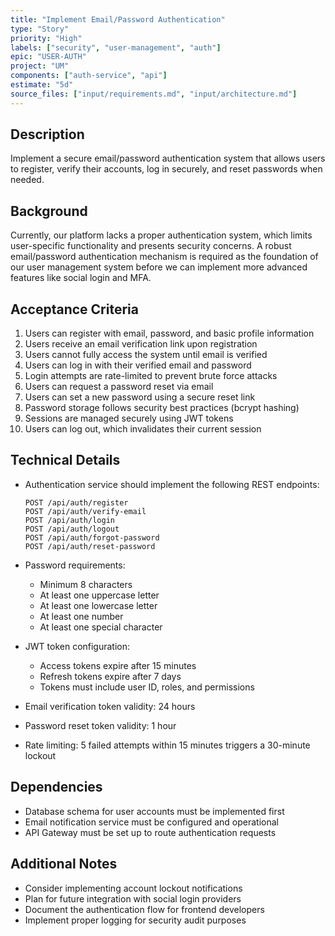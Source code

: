 ```yaml
---
title: "Implement Email/Password Authentication"
type: "Story"
priority: "High"
labels: ["security", "user-management", "auth"]
epic: "USER-AUTH"
project: "UM"
components: ["auth-service", "api"]
estimate: "5d"
source_files: ["input/requirements.md", "input/architecture.md"]
---
```


## Description
Implement a secure email/password authentication system that allows users to register, verify their accounts, log in securely, and reset passwords when needed.

## Background
Currently, our platform lacks a proper authentication system, which limits user-specific functionality and presents security concerns. A robust email/password authentication mechanism is required as the foundation of our user management system before we can implement more advanced features like social login and MFA.

## Acceptance Criteria
1. Users can register with email, password, and basic profile information
2. Users receive an email verification link upon registration
3. Users cannot fully access the system until email is verified
4. Users can log in with their verified email and password
5. Login attempts are rate-limited to prevent brute force attacks
6. Users can request a password reset via email
7. Users can set a new password using a secure reset link
8. Password storage follows security best practices (bcrypt hashing)
9. Sessions are managed securely using JWT tokens
10. Users can log out, which invalidates their current session

## Technical Details
- Authentication service should implement the following REST endpoints:
  ```
  POST /api/auth/register
  POST /api/auth/verify-email
  POST /api/auth/login
  POST /api/auth/logout
  POST /api/auth/forgot-password
  POST /api/auth/reset-password
  ```

- Password requirements:
  - Minimum 8 characters
  - At least one uppercase letter
  - At least one lowercase letter
  - At least one number
  - At least one special character

- JWT token configuration:
  - Access tokens expire after 15 minutes
  - Refresh tokens expire after 7 days
  - Tokens must include user ID, roles, and permissions

- Email verification token validity: 24 hours
- Password reset token validity: 1 hour
- Rate limiting: 5 failed attempts within 15 minutes triggers a 30-minute lockout

## Dependencies
- Database schema for user accounts must be implemented first
- Email notification service must be configured and operational
- API Gateway must be set up to route authentication requests

## Additional Notes
- Consider implementing account lockout notifications
- Plan for future integration with social login providers
- Document the authentication flow for frontend developers
- Implement proper logging for security audit purposes 